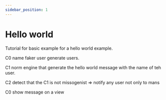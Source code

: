 ```yaml
---
sidebar_position: 1
---
```


# Hello world

Tutorial for basic example for a hello world example.

C0 name faker user generate users.

C1 norm engine that generate the hello world message with the name of teh user.

C2 detect that the C1 is not missogenist => notify any user not only to mans

C0 show message on a view

